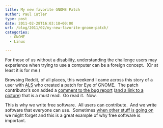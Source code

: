 ```yaml
---
title: My new favorite GNOME Patch
author: Paul Cutler
type: post
date: 2011-02-28T16:03:18+00:00
url: /blog/2011/02/my-new-favorite-gnome-patch/
categories:
  - GNOME
  - Linux

---
```

For those of us without a disability, understanding the challenge users may experience when trying to use a computer can be a foreign concept.  (Or at least it is for me.)

Browsing Reddit, of all places, this weekend I came across this story of a user with [ALS][1] who created a patch for Eye of GNOME.  The patch contributor&#8217;s son added a [comment to the bug report][2] ([and a link to a picture][3]) that is a must read.  Go read it.  Now.

This is why we write free software.  All users can contribute.  And we write software that everyone can use.  Sometimes [when other stuff is going on][4] we might forget and this is a great example of why free software is important.

 [1]: http://en.wikipedia.org/wiki/ALS
 [2]: https://bugzilla.gnome.org/show_bug.cgi?id=78514#c19
 [3]: https://picasaweb.google.com/HandsAdrian/ShotwellConnect#5549467460761802914
 [4]: http://www.vuntz.net/journal/post/2011/02/28/Canonical,-you-re-breaking-my-heart